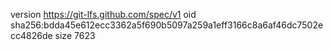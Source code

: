 version https://git-lfs.github.com/spec/v1
oid sha256:bdda45e612ecc3362a5f690b5097a259a1eff3166c8a6af46dc7502ecc4826de
size 7623
